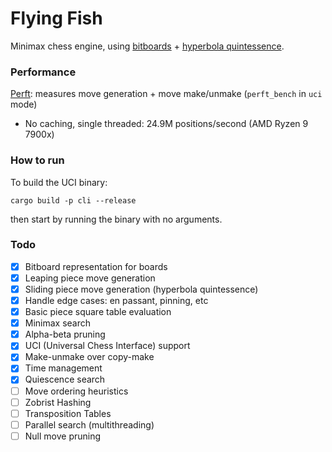 # Flying Fish

Minimax chess engine, using [bitboards](https://www.chessprogramming.org/Bitboards) + [hyperbola quintessence](https://www.chessprogramming.org/Hyperbola_Quintessence).

### Performance

[Perft](https://www.chessprogramming.org/Perft): measures move generation + move make/unmake (`perft_bench` in `uci` mode)
- No caching, single threaded: 24.9M positions/second (AMD Ryzen 9 7900x)

### How to run

To build the UCI binary:

```
cargo build -p cli --release
```

then start by running the binary with no arguments.

### Todo

- [X] Bitboard representation for boards
- [X] Leaping piece move generation
- [X] Sliding piece move generation (hyperbola quintessence)
- [X] Handle edge cases: en passant, pinning, etc
- [X] Basic piece square table evaluation
- [X] Minimax search
- [X] Alpha-beta pruning
- [X] UCI (Universal Chess Interface) support
- [X] Make-unmake over copy-make
- [X] Time management
- [X] Quiescence search
- [ ] Move ordering heuristics
- [ ] Zobrist Hashing
- [ ] Transposition Tables
- [ ] Parallel search (multithreading)
- [ ] Null move pruning

